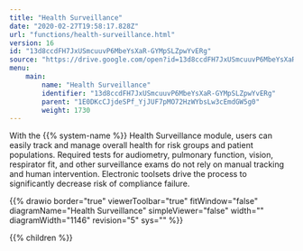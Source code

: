 ```yaml
---
title: "Health Surveillance"
date: "2020-02-27T19:58:17.828Z"
url: "functions/health-surveillance.html"
version: 16
id: "13d8ccdFH7JxUSmcuuvP6MbeYsXaR-GYMpSLZpwYvERg"
source: "https://drive.google.com/open?id=13d8ccdFH7JxUSmcuuvP6MbeYsXaR-GYMpSLZpwYvERg"
menu:
    main:
        name: "Health Surveillance"
        identifier: "13d8ccdFH7JxUSmcuuvP6MbeYsXaR-GYMpSLZpwYvERg"
        parent: "1E0DKcCJjdeSPf_YjJUF7pMO72HzWYbsLw3cEmdGW5g0"
        weight: 1730
---
```









With the {{% system-name %}} Health Surveillance module, users can easily track and manage overall health for risk groups and patient populations. Required tests for audiometry, pulmonary function, vision, respirator fit, and other surveillance exams do not rely on manual tracking and human intervention. Electronic toolsets drive the process to significantly decrease risk of compliance failure.

{{% drawio border="true" viewerToolbar="true" fitWindow="false" diagramName="Health Surveillance" simpleViewer="false" width="" diagramWidth="1146" revision="5" sys="" %}}

{{% children %}}

